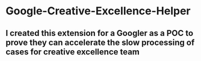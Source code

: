 # Google-Creative-Excellence-Helper
## I created this extension for a Googler as a POC to prove they can accelerate the slow processing of cases for creative excellence team

